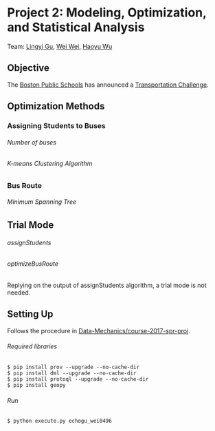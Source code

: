 # Project 2: Modeling, Optimization, and Statistical Analysis
Team: [Lingyi Gu][lyg], [Wei Wei][ww], [Haoyu Wu][hyw]

## Objective
The [Boston Public Schools][bps] has announced a [Transportation Challenge][tc].


## Optimization Methods
### Assigning Students to Buses
###### Number of buses

###### K-means Clustering Algorithm

### Bus Route
###### Minimum Spanning Tree


## Trial Mode
###### assignStudents

###### optimizeBusRoute
Replying on the output of assignStudents algorithm, a trial mode is not needed.

## Setting Up

Follows the procedure in [Data-Mechanics/course-2017-spr-proj][dm].

###### Required libraries
```
$ pip install prov --upgrade --no-cache-dir
$ pip install dml --upgrade --no-cache-dir
$ pip install protoql --upgrade --no-cache-dir
$ pip install geopy
```
###### Run
```
$ python execute.py echogu_wei0496
```

[lyg]: https://github.com/lingyigu
[ww]: https://github.com/wei0496
[hyw]: https://github.com/wuhaoyujerry
[bps]: http://www.bostonpublicschools.org/
[tc]: http://bostonpublicschools.org/transportationchallenge
[dm]: https://github.com/Data-Mechanics/course-2017-spr-proj
